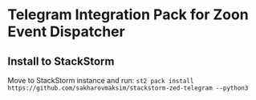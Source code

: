 # Telegram Integration Pack for Zoon Event Dispatcher

## Install to StackStorm
Move to StackStorm instance and run:
`st2 pack install https://github.com/sakharovmaksim/stackstorm-zed-telegram --python3`

